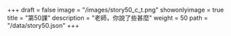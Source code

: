 +++
draft = false 
image = "/images/story50_c_t.png" 
showonlyimage = true 
title = "第50課" 
description = "老師，你說了些甚麼"
weight = 50 
path = "/data/story50.json" 
+++
